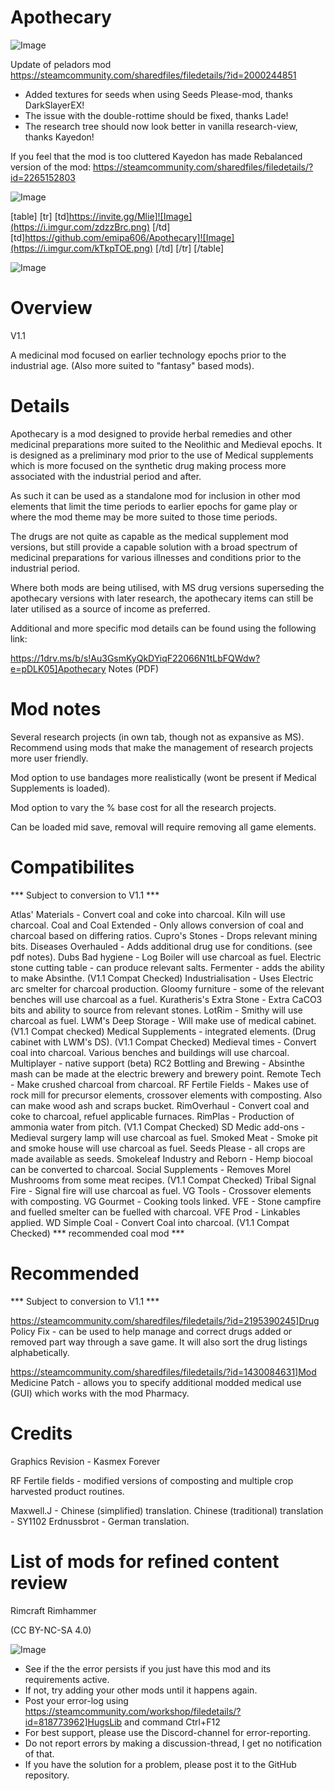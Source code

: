 # Apothecary

![Image](https://i.imgur.com/WAEzk68.png)

Update of peladors mod
https://steamcommunity.com/sharedfiles/filedetails/?id=2000244851

- Added textures for seeds when using Seeds Please-mod, thanks DarkSlayerEX!
- The issue with the double-rottime should be fixed, thanks Lade!
- The research tree should now look better in vanilla research-view, thanks Kayedon!

If you feel that the mod is too cluttered Kayedon has made Rebalanced version of the mod:
https://steamcommunity.com/sharedfiles/filedetails/?id=2265152803

![Image](https://i.imgur.com/7Gzt3Rg.png)


[table]
	[tr]
		[td]https://invite.gg/Mlie]![Image](https://i.imgur.com/zdzzBrc.png)
[/td]
		[td]https://github.com/emipa606/Apothecary]![Image](https://i.imgur.com/kTkpTOE.png)
[/td]
	[/tr]
[/table]
	
![Image](https://i.imgur.com/NOW7jU1.png)


# Overview
 V1.1

A medicinal mod focused on earlier technology epochs prior to the industrial age. (Also more suited to &quot;fantasy&quot; based mods).

# Details


Apothecary is a mod designed to provide herbal remedies and other medicinal preparations more suited to the Neolithic and Medieval epochs. It is designed as a preliminary mod prior to the use of Medical supplements which is more focused on the synthetic drug making process more associated with the industrial period and after.

As such it can be used as a standalone mod for inclusion in other mod elements that limit the time periods to earlier epochs for game play or where the mod theme may be more suited to those time periods.

The drugs are not quite as capable as the medical supplement mod versions, but still provide a capable solution with a broad spectrum of medicinal preparations for various illnesses and conditions prior to the industrial period.

Where both mods are being utilised, with MS drug versions superseding the apothecary versions with later research, the apothecary items can still be later utilised as a source of income as preferred.

Additional and more specific mod details can be found using the following link:

https://1drv.ms/b/s!Au3GsmKyQkDYiqF22066N1tLbFQWdw?e=pDLK05]Apothecary Notes (PDF)


# Mod notes



Several research projects (in own tab, though not as expansive as MS). Recommend using mods that make the management of research projects more user friendly.

Mod option to use bandages more realistically (wont be present if Medical Supplements is loaded).

Mod option to vary the % base cost for all the research projects.

Can be loaded mid save, removal will require removing all game elements.


# Compatibilites
 *** Subject to conversion to V1.1 ***

Atlas&apos; Materials - Convert coal and coke into charcoal. Kiln will use charcoal.
Coal and Coal Extended - Only allows conversion of coal and charcoal based on differing ratios.
Cupro&apos;s Stones - Drops relevant mining bits.
Diseases Overhauled - Adds additional drug use for conditions. (see pdf notes).
Dubs Bad hygiene - Log Boiler will use charcoal as fuel.
Electric stone cutting table - can produce relevant salts.
Fermenter - adds the ability to make Absinthe. (V1.1 Compat Checked)
Industrialisation - Uses Electric arc smelter for charcoal production.
Gloomy furniture - some of the relevant benches will use charcoal as a fuel.
Kuratheris&apos;s Extra Stone - Extra CaCO3 bits and ability to source from relevant stones.
LotRim - Smithy will use charcoal as fuel.
LWM&apos;s Deep Storage - Will make use of medical cabinet. (V1.1 Compat checked)
Medical Supplements - integrated elements. (Drug cabinet with LWM&apos;s DS). (V1.1 Compat Checked)
Medieval times - Convert coal into charcoal. Various benches and buildings will use charcoal.
Multiplayer - native support (beta)
RC2 Bottling and Brewing - Absinthe mash can be made at the electric brewery and brewery point.
Remote Tech - Make crushed charcoal from charcoal.
RF Fertile Fields - Makes use of rock mill for precursor elements, crossover elements with composting. Also can make wood ash and scraps bucket.
RimOverhaul - Convert coal and coke to charcoal, refuel applicable furnaces.
RimPlas - Production of ammonia water from pitch. (V1.1 Compat Checked)
SD Medic add-ons - Medieval surgery lamp will use charcoal as fuel.
Smoked Meat - Smoke pit and smoke house will use charcoal as fuel.
Seeds Please - all crops are made available as seeds.
Smokeleaf Industry and Reborn - Hemp biocoal can be converted to charcoal.
Social Supplements - Removes Morel Mushrooms from some meat recipes. (V1.1 Compat Checked)
Tribal Signal Fire - Signal fire will use charcoal as fuel.
VG Tools - Crossover elements with composting.
VG Gourmet - Cooking tools linked.
VFE - Stone campfire and fuelled smelter can be fuelled with charcoal.
VFE Prod - Linkables applied.
WD Simple Coal - Convert Coal into charcoal. (V1.1 Compat Checked) *** recommended coal mod ***

# Recommended
 *** Subject to conversion to V1.1 ***

https://steamcommunity.com/sharedfiles/filedetails/?id=2195390245]Drug Policy Fix - can be used to help manage and correct drugs added or removed part way through a save game. It will also sort the drug listings alphabetically.

https://steamcommunity.com/sharedfiles/filedetails/?id=1430084631]Mod Medicine Patch - allows you to specify additional modded medical use (GUI) which works with the mod Pharmacy.


# Credits


Graphics Revision - Kasmex Forever

RF Fertile fields - modified versions of composting and multiple crop harvested product routines.

Maxwell.J - Chinese (simplified) translation.
Chinese (traditional) translation - SY1102
Erdnussbrot - German translation.


# List of mods for refined content review


Rimcraft
Rimhammer


(CC BY-NC-SA 4.0)


![Image](https://i.imgur.com/Rs6T6cr.png)



-  See if the the error persists if you just have this mod and its requirements active.
-  If not, try adding your other mods until it happens again.
-  Post your error-log using https://steamcommunity.com/workshop/filedetails/?id=818773962]HugsLib and command Ctrl+F12
-  For best support, please use the Discord-channel for error-reporting.
-  Do not report errors by making a discussion-thread, I get no notification of that.
-  If you have the solution for a problem, please post it to the GitHub repository.




